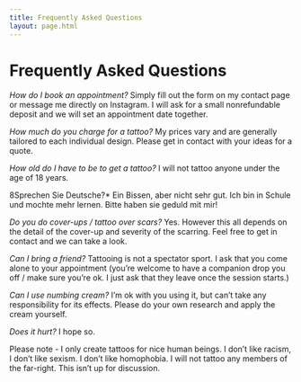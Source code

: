```yaml
---
title: Frequently Asked Questions
layout: page.html
---
```


# Frequently Asked Questions

*How do I book an appointment?* Simply fill out the form on my contact page or message me directly on Instagram. I will ask for a small nonrefundable deposit and we will set an appointment date together. 

*How much do you charge for a tattoo?* My prices vary and are generally tailored to each individual design. Please get in contact with your ideas for a quote.

*How old do I have to be to get a tattoo?* I will not tattoo anyone under the age of 18 years. 

8Sprechen Sie Deutsche?* Ein Bissen, aber nicht sehr gut. Ich bin in Schule und mochte mehr lernen. Bitte haben sie geduld mit mir! 

*Do you do cover-ups / tattoo over scars?* Yes. However this all depends on the detail of the cover-up and severity of the scarring. Feel free to get in contact and we can take a look. 

*Can I bring a friend?* Tattooing is not a spectator sport. I ask that you come alone to your appointment (you’re welcome to have a companion drop you off / make sure you’re ok. I just ask that they leave once the session starts.)

*Can I use numbing cream?* I’m ok with you using it, but can’t take any responsibility for its effects. Please do your own research and apply the cream yourself.

*Does it hurt?* I hope so.


Please note - I only create tattoos for nice human beings. I don’t like racism, I don’t like sexism. I don’t like homophobia. I will not tattoo any members of the far-right. This isn’t up for discussion. 
